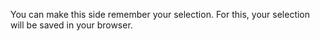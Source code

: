 You can make this side remember your selection. For this, your selection will be saved in your browser. 
